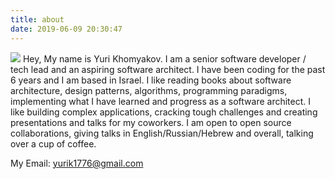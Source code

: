 ```yaml
---
title: about
date: 2019-06-09 20:30:47
---
```

![](./index/17418978.png)
Hey, My name is Yuri Khomyakov.
I am a senior software developer / tech lead and an aspiring software architect. I have been coding for the past 6 years and I am based in Israel. I like reading books about software architecture, design patterns, algorithms, programming paradigms, implementing what I have learned and progress as a software architect. I like building complex applications, cracking tough challenges and creating presentations and talks for my coworkers. I am open to open source collaborations, giving talks in English/Russian/Hebrew and overall, talking over a cup of coffee.

My Email: yurik1776@gmail.com
